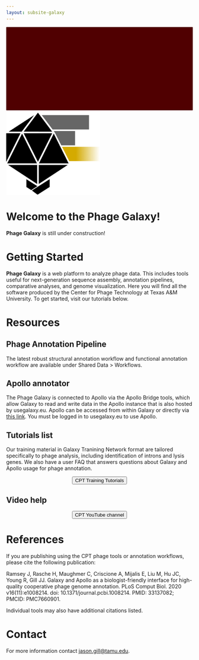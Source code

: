 ```yaml
---
layout: subsite-galaxy
---
```

<img src="/assets/media//phage-CPT-TAMU-Maroon-1200x300.jpeg" height="225px" alt="phage capsid blended with Galaxy logo"/>

<img src="/assets/media//phage-CPT-Galaxy-logo-tail.jpeg" height="225px" alt="phage capsid blended with Galaxy logo"/>


# Welcome to the Phage Galaxy!

**Phage Galaxy** is still under construction! 

# Getting Started
**Phage Galaxy** is  a web platform to analyze phage data. This includes tools useful for next-generation sequence assembly, annotation pipelines, comparative analyses, and genome visualization. Here you will find all the software produced by the Center for Phage Technology at Texas A&M University. To get started, visit our tutorials below.

# Resources

## Phage Annotation Pipeline
The latest robust structural annotation workflow and functional annotation workflow are available under Shared Data > Workflows. 

## Apollo annotator
The Phage Galaxy is connected to Apollo via the Apollo Bridge tools, which allow Galaxy to read and write data in the Apollo instance that is also hosted by usegalaxy.eu. Apollo can be accessed from within Galaxy or directly via <a href="https://usegalaxy.eu/apollo">this link</a>. You must be logged in to usegalaxy.eu to use Apollo.

## Tutorials list
Our training material in Galaxy Tranining Network format are tailored specifically to phage analysis, including identification of introns and lysis genes. We also have a user FAQ that answers questions about Galaxy and Apollo usage for phage annotation.

<div align="center">
    <a href="https://cpt.tamu.edu/training-material/" target="_blank">
        <button type="button" class="btn btn-primary btn-lg">CPT Training Tutorials</button>
    </a>
</div>

## Video help
<div align="center">
    <a href="https://www.youtube.com/channel/UCSg8OW817LvhnjU3grTgRNQ" target="_blank">
        <button type="button" class="btn btn-primary btn-lg">CPT YouTube channel</button>
    </a>
</div>

# References
If you are publishing using the CPT phage tools or annotation workflows, please cite the following publication:

Ramsey J, Rasche H, Maughmer C, Criscione A, Mijalis E, Liu M, Hu JC, Young R, Gill JJ. Galaxy and Apollo as a biologist-friendly interface for high-quality cooperative phage genome annotation. PLoS Comput Biol. 2020 v16(11):e1008214. doi: 10.1371/journal.pcbi.1008214. PMID: 33137082; PMCID: PMC7660901.

Individual tools may also have additional citations listed.

# Contact
For more information contact jason.gill@tamu.edu.
